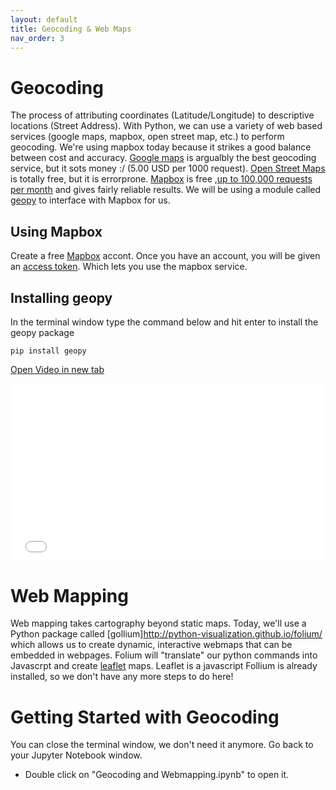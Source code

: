 ```yaml
---
layout: default
title: Geocoding & Web Maps
nav_order: 3
---
```


# Geocoding

The process of attributing coordinates (Latitude/Longitude) to descriptive locations (Street Address).  With Python, we can use a variety of web based services (google maps, mapbox, open street map, etc.) to perform geocoding.  We're using mapbox today because it strikes a good balance between cost and accuracy.  [Google maps](https://developers.google.com/maps/documentation/geocoding/overview) is argualbly the best geocoding service, but it sots money :/ (5.00 USD per 1000 request).  [Open Street Maps](https://osmnames.org/) is totally free, but it is errorprone. [Mapbox](https://docs.mapbox.com/api/search/geocoding/) is free ,[up to 100,000 requests per month](https://www.mapbox.com/pricing/#geocode) and gives fairly reliable results.  We will be using a module called [geopy](https://geopy.readthedocs.io/en/stable/) to interface with Mapbox for us.

## Using Mapbox

Create a free [Mapbox](https://mapbox.com) accont.  Once you have an account, you will be given an [access token](https://account.mapbox.com/access-tokens/).  Which lets you use the mapbox service.  

## Installing geopy

In the terminal window type the command below and hit enter to install the geopy package

    pip install geopy

<a href="pip_install.mp4" target="_blank">Open Video in new tab</a>

<div style="overflow: hidden;
  padding-top: 56.25%;
  position: relative">
  <iframe src="pip_install.mp4" title="Processes" scrolling="no" frameborder="0"
    style="border: 0;
   height: 100%;
   left: 0;
   position: absolute;
   top: 0;
   width: 100%;">
   <p>Your browser does not support iframes.</p>
 </iframe>
</div>

# Web Mapping

Web mapping takes cartography beyond static maps.  Today, we'll use a Python package called [gollium]http://python-visualization.github.io/folium/ which allows us to create dynamic, interactive webmaps that can be embedded in webpages.  Folium will "translate" our python commands into Javascrpt and create [leaflet](https://leafletjs.com/) maps.  Leaflet is a javascript   Follium is already installed, so we don't have any more steps to do here!

# Getting Started with Geocoding

You can close the terminal window, we don't need it anymore.  Go back to your Jupyter Notebook window.
* Double click on "Geocoding and Webmapping.ipynb" to open it.

